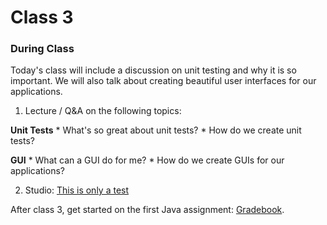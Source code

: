 # Class 3

### During Class
Today's class will include a discussion on unit testing and why it is so important. We will also talk about creating beautiful user interfaces for our applications.

1. Lecture / Q&A on the following topics:

  **Unit Tests**
	* What's so great about unit tests?
	* How do we create unit tests?

  **GUI**
	* What can a GUI do for me?
	* How do we create GUIs for our applications?

2. Studio: [This is only a test](../../materials/studios/test)

After class 3, get started on the first Java assignment: [Gradebook](../../materials/assignments/gradebook/).
